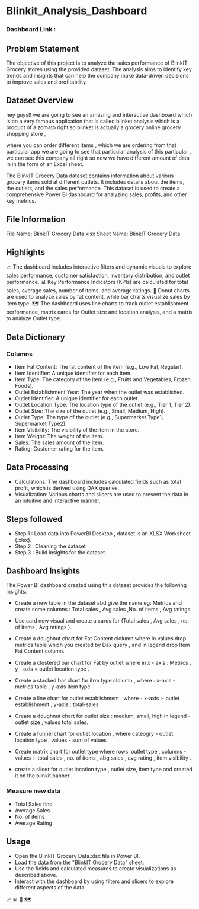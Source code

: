 # Blinkit_Analysis_Dashboard

### Dashboard Link :


## Problem Statement

The objective of this project is to analyze the sales performance of BlinkIT Grocery stores using the provided dataset. The analysis aims to identify key trends and insights that can help the company make data-driven decisions to improve sales and profitability.

## Dataset Overview 
 hey guys!! we are going to see an amazing and interactive dashboard which is on a very famous application that is called blinket analysis which is a product of a zomato right so blinket is actually a grocery online grocery shopping store ,
 
 where you can order different items , which we are ordering from that particular app we are going to see that particular analysis of this particular , we can see this company all right so now we have different amount of data in in the form of an Excel sheet.

The BlinkIT Grocery Data dataset contains information about various grocery items sold at different outlets. It includes details about the items, the outlets, and the sales performance. This dataset is used to create a comprehensive Power BI dashboard for analyzing sales, profits, and other key metrics.

 ## File Information
File Name: BlinkIT Grocery Data.xlsx
Sheet Name: BlinkIT Grocery Data


## Highlights
📈 The dashboard includes interactive filters and dynamic visuals to explore sales performance, customer satisfaction, inventory distribution, and outlet performance.
📊 Key Performance Indicators (KPIs) are calculated for total sales, average sales, number of items, and average ratings.
🍩 Donut charts are used to analyze sales by fat content, while bar charts visualize sales by item type.
🗺️ The dashboard uses line charts to track outlet establishment performance, matrix cards for Outlet size and location analysis, and a matrix to analyze Outlet type.

## Data Dictionary
### Columns
- Item Fat Content: The fat content of the item (e.g., Low Fat, Regular).
- Item Identifier: A unique identifier for each item.
- Item Type: The category of the item (e.g., Fruits and Vegetables, Frozen Foods).
- Outlet Establishment Year: The year when the outlet was established.
- Outlet Identifier: A unique identifier for each outlet.
- Outlet Location Type: The location type of the outlet (e.g., Tier 1, Tier 2).
- Outlet Size: The size of the outlet (e.g., Small, Medium, High).
- Outlet Type: The type of the outlet (e.g., Supermarket Type1, Supermarket Type2).
- Item Visibility: The visibility of the item in the store.
- Item Weight: The weight of the item.
- Sales: The sales amount of the item.
- Rating: Customer rating for the item.

## Data Processing
- Calculations: The dashboard includes calculated fields such as total profit, which is 
   derived using DAX queries.
- Visualization: Various charts and slicers are used to present the data in an intuitive and 
    interactive manner.

## Steps followed 
 - Step 1 : Load data into PowerBI Desktop , dataset is an XLSX Worksheet (.xlsx).
 - Step 2 : Cleaning the dataset 
 - Step 3 : Build insights for the dataset 
## Dashboard Insights 

The Power BI dashboard created using this dataset provides the following insights:

-  Create a new table in the dataset abd give the name eg: Metrics  and create some columns : 
   Total sales , Avg sales ,No. of items , Avg ratings

- Use card new visual and create a cards for (Total sales , Avg sales , no. of items , Avg 
    ratings ).

- Create a doughnut chart for Fat Content clolumn where in values drop metrics table which 
    you created by Dax query  , and in legend drop Item Fat Content column.

- Create a clustered bar chart  for Fat by outlet where in x - axis : Metrics , y - axis = outlet location type .
- Create a stacked bar chart for itrm type clolumn , where : x-axis - metrics table , y-axis 
   item type
- Create a line chart  for outlet establishment  , where - x-axis :- outlet establishment , y-axis : total-sales
  
- Create a doughnut chart for outlet size : medium, small, high
  in legend - outlet size , values total sales.
  
- Create a funnel chart  for outlet location , where cateogry - outlet location type , values - sum of values
- Create matrix chart for outlet type  where rows: outlet type , columns - values :- total 
  sales , no. of items , abg sales , avg rating , item visibility .
- create a slicer for outlet location type , outlet size, item type  and created it on the 
  blinkit banner .
  
### Measure new data 

- Total Sales find
- Average Sales
- No. of items
- Average Rating 

## Usage
- Open the BlinkIT Grocery Data.xlsx file in Power BI.
- Load the data from the "BlinkIT Grocery Data" sheet.
- Use the fields and calculated measures to create visualizations as described above.
- Interact with the dashboard by using filters and slicers to explore different aspects of 
   the data.


📈 
📊
🍩
🗺️
